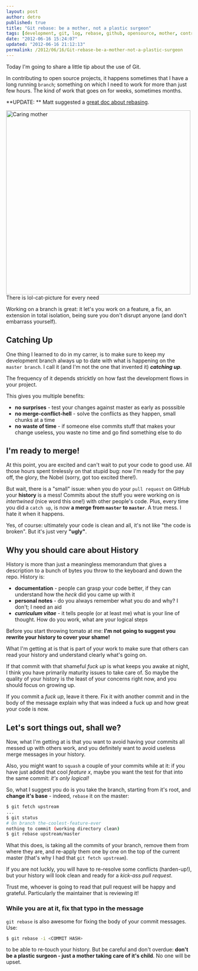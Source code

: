 ```yaml
---
layout: post
author: detro
published: true
title: "Git rebase: be a mother, not a plastic surgeon"
tags: [development, git, log, rebase, github, opensource, mother, contribution, surgeon, history]
date: "2012-06-16 15:24:07"
updated: "2012-06-16 21:12:13"
permalink: /2012/06/16/Git-rebase-be-a-mother-not-a-plastic-surgeon
---
```


Today I'm going to share a little tip about the use of Git.

In contributing to open source projects, it happens sometimes that I have
a long running `branch`; something on which I need to work for more than just
few hours. The kind of work that goes on for weeks, sometimes months.

**UPDATE: ** Matt suggested a [great doc about rebasing](http://git-scm.com/book/en/Git-Branching-Rebasing).

<div class="img">
<img src="http://www.desktopocean.com/file/101/480x800/crop/caring-mother.jpg" alt="Caring mother" height="500" />
There is lol-cat-picture for every need
</div>

Working on a branch is great: it let's you work on a feature, a fix, an
extension in total isolation, being sure you don't disrupt anyone (and don't
embarrass yourself).

## Catching Up

One thing I learned to do in my carrer, is to make sure to keep my development
branch always up to date with what is happening on the `master branch`.
I call it (and I'm not the one that invented it) **_catching up_**.

The frequency of it depends stricktly on how fast the development
flows in your project.

This gives you multiple benefits:

* **no surprises** - test your changes against master as early as posssible
* **no merge-conflict-hell** - solve the conflicts as they happen, small
chunks at a time
* **no waste of time** - if someone else commits stuff that makes your
change useless, you waste no time and go find something else to do

## I'm ready to merge!

At this point, you are excited and can't wait to put your code to good use.
All those hours spent tirelessly on that stupid bug: now I'm ready
for the pay off, the glory, the Nobel (sorry, got too excited there!).

But wait, there is a "small" issue: when you do your `pull request` on
GitHub your **history** is a mess! Commits about the stuff you were working on
is _intertwined_ (nice word this one!) with other people's code.
Plus, every time you did a `catch up`, is now
**a merge from `master` to `master`**. A true mess. I hate it when it happens.

Yes, of course: ultimately your code is clean and all, it's not like
"the code is broken". But it's just very **"ugly"**.

## Why you should care about History

History is more than just a meaningless memorandum that gives a description
to a bunch of bytes you throw to the keyboard and down the repo. History is:

* **documentation** - people can grasp your code better, if they can understand
how the _heck_ did you came up with it
* **personal notes** - do you always remember what you do and why? I don't; I need an aid
* **_curriculum vitae_** - it tells people (or at least me) what is your line of
thought. How do you work, what are your logical steps

Before you start throwing tomato at me: **I'm not going to suggest you
rewrite your history to cover your shame!**

What I'm getting at is that is part of your work to make sure that others can
read your history and understand clearly what's going on.

If that commit with that shameful _fuck up_ is what keeps you awake at night,
I think you have primarily maturity issues to take care of. So maybe the quality
of your history is the least of your concerns right now, and you should focus
on growing up.

If you commit a _fuck up_, leave it there. Fix it with another commit and in
the body of the message explain why that was indeed a fuck up and how great
your code is now.

## Let's sort things out, shall we?

Now, what I'm getting at is that you want to avoid having your commits all
messed up with others work, and you definitely want to avoid useless merge
messages in your history.

Also, you might want to `squash` a couple of your commits while at it: if you
have just added that cool _feature x_, maybe you want the test for that into
the same commit: _it's only logical!_

So, what I suggest you do is you take the branch, starting from it's root, and
**change it's base** - indeed, `rebase` it on the master:


```bash
$ git fetch upstream
...
$ git status
# On branch the-coolest-feature-ever
nothing to commit (working directory clean)
$ git rebase upstream/master
```


What this does, is taking all the commits of your branch, remove
them from where they are, and re-apply them one by one on the top of the current
master (that's why I had that `git fetch upstream`).

If you are not luckly, you will have to re-resolve some conflicts (harden-up!),
but your history will look clean and ready for a _kick-ass pull request_.

Trust me, whoever is going to read that pull request will be happy and grateful.
Particularly the maintainer that is reviewing it!

### While you are at it, fix that typo in the message

`git rebase` is also awesome for fixing the body of your commit messages.
Use:

```bash
$ git rebase -i <COMMIT HASH>
```

to be able to re-touch your history. But
be careful and don't overdue: **don't be a plastic surgeon - just a
mother taking care of it's child**. No one will be upset.
